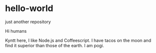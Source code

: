 # hello-world
just another repository

Hi humans

Kyntt here, I like Node.js and Coffeescript.
I have tacos on the moon and find it superior than those of the earth.
I am pogi.

